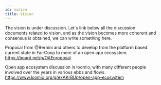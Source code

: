 ```yaml
---
id: vision
title: Vision
---
```


The vision is under discussion.  Let's link below all the discussion documents related to vision, and as the vision becomes more coherent and consensus is obtained, we can write something here.

Proposal from @Bernini and others to develop from the platform based current state in FairCoop to more of an open app ecosystem.  https://board.net/p/OAEproposal

Open app ecosystem discussion in loomio, with many different people involved over the years in various ebbs and flows. https://www.loomio.org/g/exAKrBUp/open-app-ecosystem




